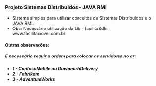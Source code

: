 <h3> Projeto Sistemas Distribuidos - JAVA RMI </h3> 

<ul> 
  <li>Sistema simples para utilizar conceitos de Sistemas Distribuidos e o JAVA RMI.</li>
  <li>Obs: Necessário utilização da Lib - facilitaSdk: www.facilitamovel.com.br</li>
 </ul>

<h4> Outras observações: </h4> 
<h5> É necessário seguir a ordem para colocar os servidores no ar: </h5>
<h5>
<ul> 
  <li>1 - ContosoMobile ou DuwamishDelivery</li>
  <li>2 - Fabrikam</li>
  <li>3 - AdventureWorks</li>
 </ul>
</h5>

